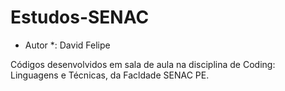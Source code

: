 # Estudos-SENAC
* Autor *: David Felipe

Códigos desenvolvidos em sala de aula na disciplina de Coding: Linguagens e Técnicas, da Facldade SENAC PE.